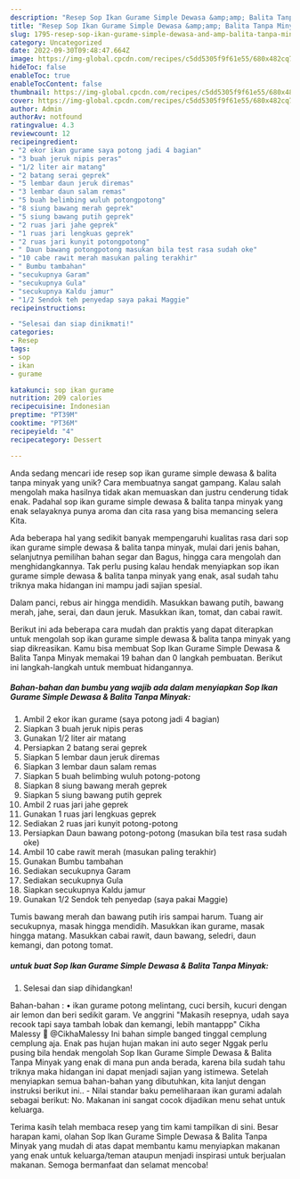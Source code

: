 ```yaml
---
description: "Resep Sop Ikan Gurame Simple Dewasa &amp;amp; Balita Tanpa Minyak yang Mantap"
title: "Resep Sop Ikan Gurame Simple Dewasa &amp;amp; Balita Tanpa Minyak yang Mantap"
slug: 1795-resep-sop-ikan-gurame-simple-dewasa-and-amp-balita-tanpa-minyak-yang-mantap
category: Uncategorized
date: 2022-09-30T09:48:47.664Z
image: https://img-global.cpcdn.com/recipes/c5dd5305f9f61e55/680x482cq70/sop-ikan-gurame-simple-dewasa-balita-tanpa-minyak-foto-resep-utama.jpg
hideToc: false
enableToc: true
enableTocContent: false
thumbnail: https://img-global.cpcdn.com/recipes/c5dd5305f9f61e55/680x482cq70/sop-ikan-gurame-simple-dewasa-balita-tanpa-minyak-foto-resep-utama.jpg
cover: https://img-global.cpcdn.com/recipes/c5dd5305f9f61e55/680x482cq70/sop-ikan-gurame-simple-dewasa-balita-tanpa-minyak-foto-resep-utama.jpg
author: Admin
authorAv: notfound
ratingvalue: 4.3
reviewcount: 12
recipeingredient:
- "2 ekor ikan gurame saya potong jadi 4 bagian"
- "3 buah jeruk nipis peras"
- "1/2 liter air matang"
- "2 batang serai geprek"
- "5 lembar daun jeruk diremas"
- "3 lembar daun salam remas"
- "5 buah belimbing wuluh potongpotong"
- "8 siung bawang merah geprek"
- "5 siung bawang putih geprek"
- "2 ruas jari jahe geprek"
- "1 ruas jari lengkuas geprek"
- "2 ruas jari kunyit potongpotong"
- " Daun bawang potongpotong masukan bila test rasa sudah oke"
- "10 cabe rawit merah masukan paling terakhir"
- " Bumbu tambahan"
- "secukupnya Garam"
- "secukupnya Gula"
- "secukupnya Kaldu jamur"
- "1/2 Sendok teh penyedap saya pakai Maggie"
recipeinstructions:

- "Selesai dan siap dinikmati!"
categories:
- Resep
tags:
- sop
- ikan
- gurame

katakunci: sop ikan gurame 
nutrition: 209 calories
recipecuisine: Indonesian
preptime: "PT39M"
cooktime: "PT36M"
recipeyield: "4"
recipecategory: Dessert

---
```





Anda sedang mencari ide resep sop ikan gurame simple dewasa &amp; balita tanpa minyak yang unik? Cara membuatnya sangat gampang. Kalau salah mengolah maka hasilnya tidak akan memuaskan dan justru cenderung tidak enak. Padahal sop ikan gurame simple dewasa &amp; balita tanpa minyak yang enak selayaknya punya aroma dan cita rasa yang bisa memancing selera Kita.





Ada beberapa hal yang sedikit banyak mempengaruhi kualitas rasa dari sop ikan gurame simple dewasa &amp; balita tanpa minyak, mulai dari jenis bahan, selanjutnya pemilihan bahan segar dan Bagus, hingga cara mengolah dan menghidangkannya. Tak perlu pusing kalau hendak menyiapkan sop ikan gurame simple dewasa &amp; balita tanpa minyak yang enak,      asal sudah tahu triknya maka hidangan ini mampu jadi sajian spesial.














Dalam panci, rebus air hingga mendidih. Masukkan bawang putih, bawang merah, jahe, serai, dan daun jeruk. Masukkan ikan, tomat, dan cabai rawit.






Berikut ini ada beberapa cara mudah dan praktis yang dapat diterapkan untuk mengolah sop ikan gurame simple dewasa &amp; balita tanpa minyak yang siap dikreasikan. Kamu bisa membuat Sop Ikan Gurame Simple Dewasa &amp; Balita Tanpa Minyak memakai 19 bahan dan 0 langkah pembuatan. Berikut ini langkah-langkah untuk membuat hidangannya.

<!--inarticleads1-->

##### Bahan-bahan dan bumbu yang wajib ada dalam menyiapkan Sop Ikan Gurame Simple Dewasa &amp; Balita Tanpa Minyak:

1. Ambil 2 ekor ikan gurame (saya potong jadi 4 bagian)
1. Siapkan 3 buah jeruk nipis peras
1. Gunakan 1/2 liter air matang
1. Persiapkan 2 batang serai geprek
1. Siapkan 5 lembar daun jeruk diremas
1. Siapkan 3 lembar daun salam remas
1. Siapkan 5 buah belimbing wuluh potong-potong
1. Siapkan 8 siung bawang merah geprek
1. Siapkan 5 siung bawang putih geprek
1. Ambil 2 ruas jari jahe geprek
1. Gunakan 1 ruas jari lengkuas geprek
1. Sediakan 2 ruas jari kunyit potong-potong
1. Persiapkan  Daun bawang potong-potong (masukan bila test rasa sudah oke)
1. Ambil 10 cabe rawit merah (masukan paling terakhir)
1. Gunakan  Bumbu tambahan
1. Sediakan secukupnya Garam
1. Sediakan secukupnya Gula
1. Siapkan secukupnya Kaldu jamur
1. Gunakan 1/2 Sendok teh penyedap (saya pakai Maggie)


Tumis bawang merah dan bawang putih iris sampai harum. Tuang air secukupnya, masak hingga mendidih. Masukkan ikan gurame, masak hingga matang. Masukkan cabai rawit, daun bawang, seledri, daun kemangi, dan potong tomat. 

<!--inarticleads2-->

#####  untuk buat Sop Ikan Gurame Simple Dewasa &amp; Balita Tanpa Minyak:


1. Selesai dan siap dihidangkan!

Bahan-bahan : • ikan gurame potong melintang, cuci bersih, kucuri dengan air lemon dan beri sedikit garam. Ve anggrini &#34;Makasih resepnya, udah saya recook tapi saya tambah lobak dan kemangi, lebih mantappp&#34; Cikha Malessy 🌻 @CikhaMalessy Ini bahan simple banged tinggal cemplung cemplung aja. Enak pas hujan hujan makan ini auto seger Nggak perlu pusing bila hendak mengolah Sop Ikan Gurame Simple Dewasa &amp; Balita Tanpa Minyak yang enak di mana pun anda berada, karena bila sudah tahu triknya maka hidangan ini dapat menjadi sajian yang istimewa. Setelah menyiapkan semua bahan-bahan yang dibutuhkan, kita lanjut dengan instruksi berikut ini.. - Nilai standar baku pemeliharaan ikan gurami adalah sebagai berikut: No. Makanan ini sangat cocok dijadikan menu sehat untuk keluarga. 

Terima kasih telah membaca resep yang tim kami tampilkan di sini. Besar harapan kami, olahan Sop Ikan Gurame Simple Dewasa &amp; Balita Tanpa Minyak yang mudah di atas dapat membantu kamu menyiapkan makanan yang enak untuk keluarga/teman ataupun menjadi inspirasi untuk berjualan makanan. Semoga bermanfaat dan selamat mencoba!
